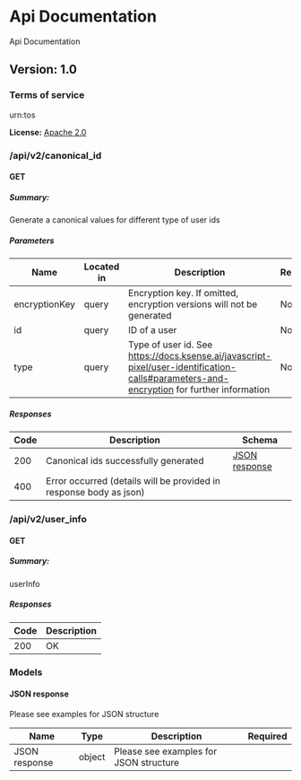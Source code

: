 # Api Documentation
Api Documentation

## Version: 1.0

### Terms of service
urn:tos


**License:** [Apache 2.0](http://www.apache.org/licenses/LICENSE-2.0)

### /api/v2/canonical_id

#### GET
##### Summary:

Generate a canonical values for different type of user ids

##### Parameters

| Name | Located in | Description | Required | Schema |
| ---- | ---------- | ----------- | -------- | ---- |
| encryptionKey | query | Encryption key. If omitted, encryption versions will not be generated | No | string |
| id | query | ID of a user | No | string |
| type | query | Type of user id. See https://docs.ksense.ai/javascript-pixel/user-identification-calls#parameters-and-encryption for further information | No | string |

##### Responses

| Code | Description | Schema |
| ---- | ----------- | ------ |
| 200 | Canonical ids successfully generated | [JSON response](#json-response) |
| 400 | Error occurred (details will be provided in response body as json) |  |

### /api/v2/user_info

#### GET
##### Summary:

userInfo

##### Responses

| Code | Description |
| ---- | ----------- |
| 200 | OK |

### Models


#### JSON response

Please see examples for JSON structure

| Name | Type | Description | Required |
| ---- | ---- | ----------- | -------- |
| JSON response | object | Please see examples for JSON structure |  |
